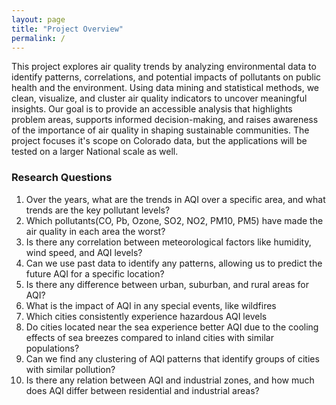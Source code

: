 ```yaml
---
layout: page
title: "Project Overview"
permalink: /
---
```

This project explores air quality trends by analyzing environmental data to identify patterns, correlations, and potential impacts of pollutants on public health and the environment. Using data mining and statistical methods, we clean, visualize, and cluster air quality indicators to uncover meaningful insights. Our goal is to provide an accessible analysis that highlights problem areas, supports informed decision-making, and raises awareness of the importance of air quality in shaping sustainable communities. The project focuses it's scope on Colorado data, but the applications will be tested on a larger National scale as well.

### Research Questions
1. Over the years, what are the trends in AQI over a specific area, and what trends are the key pollutant levels? 
2. Which pollutants(CO, Pb, Ozone, SO2, NO2, PM10, PM5) have made the air quality in each area the worst?
3. Is there any correlation between meteorological factors like humidity, wind speed, and AQI levels?
4. Can we use past data to identify any patterns, allowing us to predict the future AQI for a specific location?
5. Is there any difference between urban, suburban, and rural areas for AQI?  
6. What is the impact of AQI in any special events, like wildfires 
7. Which cities consistently experience hazardous AQI levels
8. Do cities located near the sea experience better AQI due to the cooling effects of sea breezes compared to inland cities with similar populations?
9. Can we find any clustering of AQI patterns that identify groups of cities with similar pollution?
10. Is there any relation between AQI and industrial zones, and how much does AQI differ between residential and industrial areas? 


